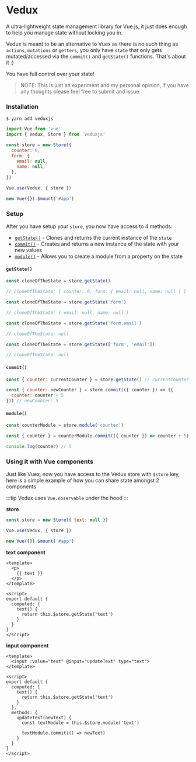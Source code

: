 # Vedux

A ultra-lightweight state management library for Vue.js, it just does enough to help you manage state without locking you in.

Vedux is meant to be an alternative to Vuex as there is no such thing as `actions`, `mutations` or `getters`, you only have `state` that only gets mutated/accessed via the `commit()` and `getState()` functions. That's about it :)

You have full control over your state!

> NOTE: This is just an experiment and my personal opinion, if you have any thoughts please feel free to submit and issue

### Installation

```shell
$ yarn add veduxjs
```

```javascript
import Vue from 'vue'
import { Vedux, Store } from 'veduxjs'

const store = new Store({ 
  counter: 0, 
  form: {
    email: null,
    name: null,
  },
})

Vue.use(Vedux, { store })

new Vue({}).$mount('#app')
```

### Setup

After you have setup your `store`, you now have access to 4 methods:

* [`getState()`](#getstate) - Clones and returns the current instance of the `state` 
* [`commit()`](#commit) - Creates and returns a new instance of the state with your new values
* [`module()`](#module) - Allows you to create a module from a property on the state

#### `getState()`

```javascript
const cloneOfTheState = store.getState()

// cloneOfTheState: { counter: 0, form: { email: null, name: null } }

const cloneOfTheState = store.getState('form')

// cloneOfTheState: { email: null, name: null }

const cloneOfTheState = store.getState('form.email')

// cloneOfTheState: null

const cloneOfTheState = store.getState(['form', 'email'])

// cloneOfTheState: null
```

#### `commit()`

```javascript
const { counter: currentCounter } = store.getState() // currentCounter: 0

const { counter: newCounter } = store.commit(({ counter }) => ({ 
  counter: counter + 5
})) // newCounter: 5
``` 

#### `module()`

```javascript
const counterModule = store.module('counter')

const { counter } = counterModule.commit(({ counter }) => counter + 5)

console.log(counter) // 5
```

### Using it with Vue components

Just like Vuex, now you have access to the Vedux store with `$store` key, here is a simple example of how you can share state amongst 2 components

:::tip
Vedux uses `Vue.observable` under the hood
:::

**store**

```javascript
const store = new Store({ text: null })

Vue.use(Vedux, { store })

new Vue({}).$mount('#app')
```
**text component**
```vue
<template>
  <p>
    {{ text }}
  </p>
</template>

<script>
export default {
  computed: {
    text() {
      return this.$store.getState('text')
    }
  }
}
</script>
```
**input component**

```vue
<template>
  <input :value="text" @input="updateText" type="text">
</template>

<script>
export default {
  computed: {
    text() {
      return this.$store.getState('text')
    }
  },
  methods: {
    updateText(newText) {
      const textModule = this.$store.module('text')

      textModule.commit(() => newText)
    }
  }
}
</script>
```
